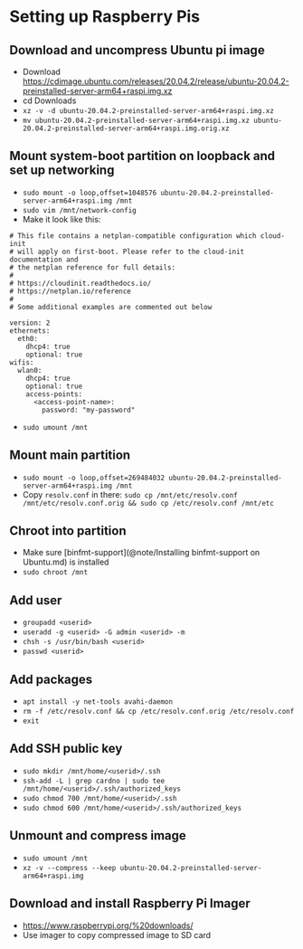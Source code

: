 # Setting up Raspberry Pis

## Download and uncompress Ubuntu pi image
- Download https://cdimage.ubuntu.com/releases/20.04.2/release/ubuntu-20.04.2-preinstalled-server-arm64+raspi.img.xz
- cd Downloads
- `xz -v -d ubuntu-20.04.2-preinstalled-server-arm64+raspi.img.xz`
- `mv ubuntu-20.04.2-preinstalled-server-arm64+raspi.img.xz ubuntu-20.04.2-preinstalled-server-arm64+raspi.img.orig.xz`

## Mount system-boot partition on loopback and set up networking
- `sudo mount -o loop,offset=1048576 ubuntu-20.04.2-preinstalled-server-arm64+raspi.img /mnt`
- `sudo vim /mnt/network-config`
- Make it look like this:
```
# This file contains a netplan-compatible configuration which cloud-init
# will apply on first-boot. Please refer to the cloud-init documentation and
# the netplan reference for full details:
#
# https://cloudinit.readthedocs.io/
# https://netplan.io/reference
#
# Some additional examples are commented out below

version: 2
ethernets:
  eth0:
    dhcp4: true
    optional: true
wifis:
  wlan0:
    dhcp4: true
    optional: true
    access-points:
      <access-point-name>:
        password: "my-password"

```
- `sudo umount /mnt`

## Mount main partition
- `sudo mount -o loop,offset=269484032 ubuntu-20.04.2-preinstalled-server-arm64+raspi.img /mnt`
- Copy `resolv.conf` in there: `sudo cp /mnt/etc/resolv.conf /mnt/etc/resolv.conf.orig && sudo cp /etc/resolv.conf /mnt/etc`

## Chroot into partition
- Make sure [binfmt-support](@note/Installing binfmt-support on Ubuntu.md) is installed
- `sudo chroot /mnt`

## Add user
- `groupadd <userid>`
- `useradd -g <userid> -G admin <userid> -m`
- `chsh -s /usr/bin/bash <userid>`
- `passwd <userid>`

## Add packages
- `apt install -y net-tools avahi-daemon`
- `rm -f /etc/resolv.conf && cp /etc/resolv.conf.orig /etc/resolv.conf`
- `exit`

## Add SSH public key
- `sudo mkdir /mnt/home/<userid>/.ssh`
- `ssh-add -L | grep cardno | sudo tee /mnt/home/<userid>/.ssh/authorized_keys`
- `sudo chmod 700 /mnt/home/<userid>/.ssh`
- `sudo chmod 600 /mnt/home/<userid>/.ssh/authorized_keys`

## Unmount and compress image
- `sudo umount /mnt`
- `xz -v --compress --keep ubuntu-20.04.2-preinstalled-server-arm64+raspi.img`

## Download and install Raspberry Pi Imager
- https://www.raspberrypi.org/%20downloads/
- Use imager to copy compressed image to SD card
